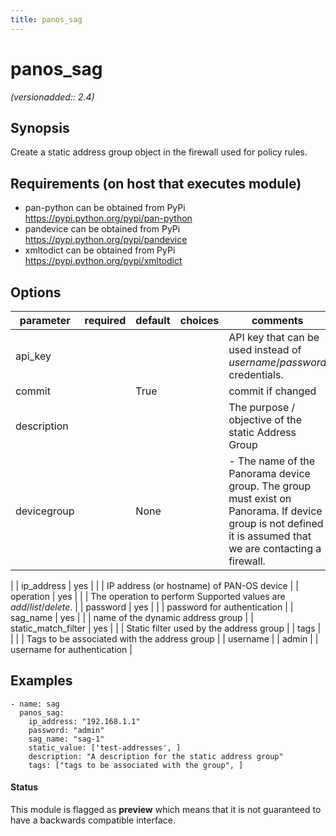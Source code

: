 ```yaml
---
title: panos_sag
---
```

# panos_sag

_(versionadded:: 2.4)_


## Synopsis

Create a static address group object in the firewall used for policy rules.


## Requirements (on host that executes module)

- pan-python can be obtained from PyPi https://pypi.python.org/pypi/pan-python
- pandevice can be obtained from PyPi https://pypi.python.org/pypi/pandevice
- xmltodict can be obtained from PyPi https://pypi.python.org/pypi/xmltodict

## Options

| parameter | required | default | choices | comments |
| --- | --- | --- | --- | --- |
| api_key |  |  |  | API key that can be used instead of <em>username</em>/<em>password</em> credentials. |
| commit |  | True |  | commit if changed |
| description |  |  |  | The purpose / objective of the static Address Group |
| devicegroup |  | None |  | - The name of the Panorama device group. The group must exist on Panorama. If device group is not defined it is assumed that we are contacting a firewall.
 |
| ip_address | yes |  |  | IP address (or hostname) of PAN-OS device |
| operation | yes |  |  | The operation to perform Supported values are <em>add</em>/<em>list</em>/<em>delete</em>. |
| password | yes |  |  | password for authentication |
| sag_name | yes |  |  | name of the dynamic address group |
| static_match_filter | yes |  |  | Static filter used by the address group |
| tags |  |  |  | Tags to be associated with the address group |
| username |  | admin |  | username for authentication |

## Examples

    - name: sag
      panos_sag:
        ip_address: "192.168.1.1"
        password: "admin"
        sag_name: "sag-1"
        static_value: ['test-addresses', ]
        description: "A description for the static address group"
        tags: ["tags to be associated with the group", ]




#### Status

This module is flagged as **preview** which means that it is not guaranteed to have a backwards compatible interface.

